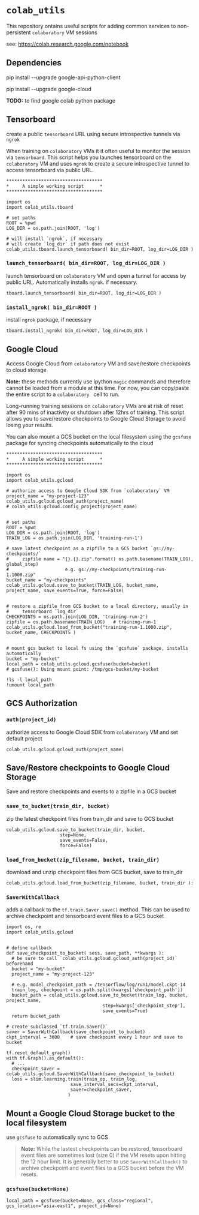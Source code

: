 # `colab_utils`
This repository ontains useful scripts for adding common services to non-persistent `colaboratory` VM sessions

see: https://colab.research.google.com/notebook

## Dependencies

pip install --upgrade google-api-python-client

pip install --upgrade google-cloud

**TODO:** to find google colab python package


## Tensorboard 
create a public `tensorboard` URL using secure introspective tunnels via `ngrok`

When training on `colaboratory` VMs it it often useful to monitor the session via 
`tensorboard`. This script helps you launches tensorboard on the `colaboratory` VM and 
uses `ngrok` to create a secure introspective tunnel to access tensorboard via public URL.

```
************************************
*     A simple working script      *
************************************

import os
import colab_utils.tboard

# set paths
ROOT = %pwd
LOG_DIR = os.path.join(ROOT, 'log')

# will install `ngrok`, if necessary
# will create `log_dir` if path does not exist
colab_utils.tboard.launch_tensorboard( bin_dir=ROOT, log_dir=LOG_DIR )

```

### `launch_tensorboard( bin_dir=ROOT, log_dir=LOG_DIR )`
launch tensorboard on `colaboratory` VM and open a tunnel for access by public URL. Automatically installs `ngrok`. if necessary.

```
tboard.launch_tensorboard( bin_dir=ROOT, log_dir=LOG_DIR )
```


### `install_ngrok( bin_dir=ROOT )`
install `ngrok` package, if necessary

```
tboard.install_ngrok( bin_dir=ROOT, log_dir=LOG_DIR )
```


## Google Cloud
Access Google Cloud from `colaboratory` VM and save/restore checkpoints to cloud storage

**Note:** these methods currently use ipython `magic` commands and therefore cannot be loaded from a module at this time. For now, you can copy/paste the entire script to a `colaboratory ` cell to run.


Long-running training sessions on `colaboratory` VMs are at risk of reset after 90 mins of
inactivity or shutdown after 12hrs of training. This script allows you to save/restore
checkpoints to Google Cloud Storage to avoid losing your results.

You can also mount a GCS bucket on the local filesystem using the `gcsfuse` package for syncing 
checkpoints automatically to the cloud

```
************************************
*     A simple working script      *
************************************

import os
import colab_utils.gcloud

# authorize access to Google Cloud SDK from `colaboratory` VM
project_name = "my-project-123"
colab_utils.gcloud.gcloud_auth(project_name)
# colab_utils.gcloud.config_project(project_name)


# set paths
ROOT = %pwd
LOG_DIR = os.path.join(ROOT, 'log')
TRAIN_LOG = os.path.join(LOG_DIR, 'training-run-1')

# save latest checkpoint as a zipfile to a GCS bucket `gs://my-checkpoints/`
#     zipfile name = "{}.{}.zip".format() os.path.basename(TRAIN_LOG), global_step)
#                     e.g. gs://my-checkpoints/training-run-1.1000.zip"
bucket_name = "my-checkpoints"
colab_utils.gcloud.save_to_bucket(TRAIN_LOG, bucket_name, project_name, save_events=True, force=False)


# restore a zipfile from GCS bucket to a local directory, usually in  
#     tensorboard `log_dir`
CHECKPOINTS = os.path.join(LOG_DIR, 'training-run-2')
zipfile = os.path.basename(TRAIN_LOG)   # training-run-1
colab_utils.gcloud.load_from_bucket("training-run-1.1000.zip", bucket_name, CHECKPOINTS )


# mount gcs bucket to local fs using the `gcsfuse` package, installs automatically
bucket = "my-bucket"
local_path = colab_utils.gcloud.gcsfuse(bucket=bucket)  
# gcsfuse(): Using mount point: /tmp/gcs-bucket/my-bucket

!ls -l local_path
!umount local_path

```

## GCS Authorization

### `auth(project_id)`
authorize access to Google Cloud SDK from `colaboratory` VM and set default project
```
colab_utils.gcloud.gcloud_auth(project_name)
```


## Save/Restore checkpoints to Google Cloud Storage
Save and restore checkpoints and events to a zipfile in a GCS bucket


### `save_to_bucket(train_dir, bucket)`
zip the latest checkpoint files from train_dir and save to GCS bucket
```
colab_utils.gcloud.save_to_bucket(train_dir, bucket, 
                    step=None, 
                    save_events=False, 
                    force=False)
```

### `load_from_bucket(zip_filename, bucket, train_dir)`
download and unzip checkpoint files from GCS bucket, save to train_dir
```
colab_utils.gcloud.load_from_bucket(zip_filename, bucket, train_dir ):
```

### `SaverWithCallback`
adds a callback to the `tf.train.Saver.save()` method. This can be used to archive checkpoint and tensorboard event files to a GCS bucket

```
import os, re
import colab_utils.gcloud


# define callback
def save_checkpoint_to_bucket( sess, save_path, **kwargs ):
  # be sure to call `colab_utils.gcloud.gcloud_auth(project_id)` beforehand
  bucket = "my-bucket"
  project_name = "my-project-123"

  # e.g. model_checkpoint_path = /tensorflow/log/run1/model.ckpt-14
  train_log, checkpoint = os.path.split(kwargs['checkpoint_path'])
  bucket_path = colab_utils.gcloud.save_to_bucket(train_log, bucket, project_name, 
                                    step=kwargs['checkpoint_step'],
                                    save_events=True)
  return bucket_path

# create subclassed `tf.train.Saver()`
saver = SaverWithCallback(save_checkpoint_to_bucket)
ckpt_interval = 3600    # save checkpoint every 1 hour and save to bucket

tf.reset_default_graph()
with tf.Graph().as_default():
  # ...
  checkpoint_saver = colab_utils.gcloud.SaverWithCallback(save_checkpoint_to_bucket)
  loss = slim.learning.train(train_op, train_log, 
                        save_interval_secs=ckpt_interval,
                        saver=checkpoint_saver,
                       )
```


## Mount a Google Cloud Storage bucket to the local filesystem
use `gcsfuse` to automatically sync to GCS

> **Note:** While the lastest checkpoints can be restored, tensorboard event files are sometimes lost (size 0) if the VM resets upon hitting the 12 hour limit. It is generally better to use `SaverWithCallback()` to archive checkpoint and event files to a GCS bucket before the VM resets.

### `gcsfuse(bucket=None)`
```
local_path = gcsfuse(bucket=None, gcs_class="regional", gcs_location="asia-east1", project_id=None)
```




